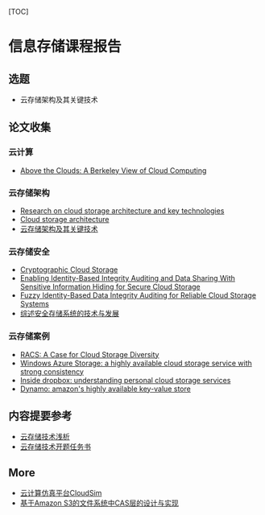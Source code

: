 [TOC]

# 信息存储课程报告

## 选题
- 云存储架构及其关键技术

## 论文收集
### 云计算
- [Above the Clouds: A Berkeley View of Cloud Computing](https://www2.eecs.berkeley.edu/Pubs/TechRpts/2009/EECS-2009-28.pdf)

### 云存储架构
- [Research on cloud storage architecture and key technologies](https://dl.acm.org/ft_gateway.cfm?id=1656114&ftid=705016&dwn=1&CFID=102241163&CFTOKEN=6207881151bc2287-9C47D3AB-9231-E405-EB2C09909F8EF56F)
- [Cloud storage architecture](https://ieeexplore.ieee.org/abstract/document/6366026)
- [云存储架构及其关键技术](http://www.cnki.com.cn/Article/CJFDTotal-HBYD201803054.htm)
### 云存储安全
- [Cryptographic Cloud Storage](https://link.springer.com/content/pdf/10.1007%2F978-3-642-14992-4.pdf)
- [Enabling Identity-Based Integrity Auditing and Data
Sharing With Sensitive Information Hiding
for Secure Cloud Storage](https://ieeexplore.ieee.org/stamp/stamp.jsp?tp=&arnumber=8395433)
- [Fuzzy Identity-Based Data Integrity Auditing
for Reliable Cloud Storage Systems](https://ieeexplore.ieee.org/stamp/stamp.jsp?tp=&arnumber=7839231)
- [综述安全存储系统的技术与发展](http://www.wanfangdata.com.cn/details/detail.do?_type=conference&id=7280636)

### 云存储案例
- [RACS: A Case for Cloud Storage Diversity](https://dl.acm.org/ft_gateway.cfm?id=1807165&ftid=809877&dwn=1&CFID=102241163&CFTOKEN=6207881151bc2287-9C47D3AB-9231-E405-EB2C09909F8EF56F)
- [Windows Azure Storage: a highly available cloud storage service with strong consistency](https://dl.acm.org/ft_gateway.cfm?id=2043571&ftid=1044283&dwn=1&CFID=102241163&CFTOKEN=6207881151bc2287-9C47D3AB-9231-E405-EB2C09909F8EF56F)
- [Inside dropbox: understanding personal cloud storage services](https://dl.acm.org/ft_gateway.cfm?id=2398827&ftid=1313664&dwn=1&CFID=102241163&CFTOKEN=6207881151bc2287-9C47D3AB-9231-E405-EB2C09909F8EF56F)
- [Dynamo: amazon's highly available key-value store](https://dl.acm.org/ft_gateway.cfm?id=1294281&ftid=463732&dwn=1&CFID=102241163&CFTOKEN=6207881151bc2287-9C47D3AB-9231-E405-EB2C09909F8EF56F)


## 内容提要参考
- [云存储技术浅析](https://wenku.baidu.com/view/e6633d23a9956bec0975f46527d3240c8447a1ad.html)
- [云存储技术开题任务书](https://max.book118.com/html/2018/1002/7024062066001151.shtm)

## More
- [云计算仿真平台CloudSim](http://www.cloudbus.org/cloudsim/)
- [基于Amazon S3的文件系统中CAS层的设计与实现](https://wenku.baidu.com/view/7a9e6f3d0912a216147929f8.html)
